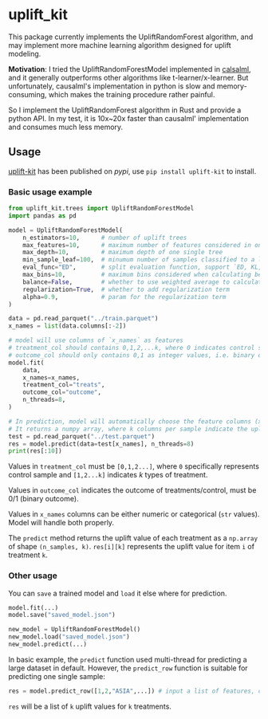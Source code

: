# uplift_kit

This package currently implements the UpliftRandomForest algorithm, and may implement more machine learning algorithm designed for uplift modeling.

**Motivation**: I tried the UpliftRandomForestModel implemented in [calsalml](https://github.com/uber/causalml), and it generally outperforms other algorithms like t-learner/x-learner. But unfortunately, causalml's implementation in python is slow and memory-consuming, which makes the training procedure rather painful.

So I implement the UpliftRandomForest algorithm in Rust and provide a python API. In my test, it is 10x~20x faster than causalml' implementation and consumes much less memory.

## Usage

[uplift-kit](https://pypi.org/project/uplift-kit/) has been published on *pypi*, use `pip install uplift-kit` to install.

### Basic usage example 

```python
from uplift_kit.trees import UpliftRandomForestModel
import pandas as pd

model = UpliftRandomForestModel(
    n_estimators=10,      # number of uplift trees
    max_features=10,      # maximum number of features considered in one split
    max_depth=10,         # maximum depth of one single tree
    min_sample_leaf=100,  # minumum number of samples classified to a leaf
    eval_func="ED",       # split evaluation function, support `ED, KL, CHI`
    max_bins=10,          # maximum bins considered when calculating best split
    balance=False,        # whether to use weighted average to calculate score, False mean not
    regularization=True,  # whether to add regularization term
    alpha=0.9,            # param for the regularization term
)

data = pd.read_parquet("../train.parquet")
x_names = list(data.columns[:-2])

# model will use columns of `x_names` as features
# treatment_col should contains 0,1,2,...k, where 0 indicates control sample, 1~k means treatment 1~k.
# outcome_col should only contains 0,1 as integer values, i.e. binary outcome.
model.fit(
    data,
    x_names=x_names,
    treatment_col="treats",
    outcome_col="outcome",
    n_threads=8,
)

# In prediction, model will automatically choose the feature columns (x_names) from input dataframe. 
# It returns a numpy array, where k columns per sample indicate the uplift value for treatment k.
test = pd.read_parquet("../test.parquet")
res = model.predict(data=test[x_names], n_threads=8)
print(res[:10])
```

Values in `treatment_col` must be `[0,1,2...]`, where `0` specifically represents control sample and `[1,2...k]` indicates *k* types of treatment. 

Values in `outcome_col` indicates the outcome of treatments/control, must be 0/1 (binary outcome). 

Values in `x_names` columns can be either numeric or categorical (`str` values). Model will handle both properly.

The `predict` method returns the uplift value of each treatment as a `np.array` of shape `(n_samples, k)`. `res[i][k]` represents the uplift value for item `i` of treatment `k`.

### Other usage

You can `save` a trained model and `load` it else where for prediction.

```python
model.fit(...)
model.save("saved_model.json")

new_model = UpliftRandomForestModel()
new_model.load("saved_model.json")
new_model.predict(...)
```

In basic example, the `predict` function used multi-thread for predicting a large dataset in default. However, the `predict_row` function is suitable for predicting one single sample:

```python
res = model.predict_row([1,2,"ASIA",...]) # input a list of features, consistent with `x_names`
```

`res` will be a list of `k` uplift values for `k` treatments.